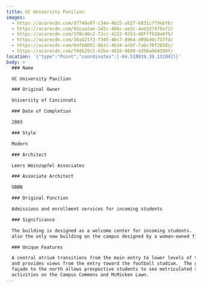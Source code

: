 ```yaml
---
title: UC University Pavilion
images:
  - https://ucarecdn.com/d7748e07-c34e-4b25-ab27-6831c7f9ebf8/
  - https://ucarecdn.com/92caa2ae-142c-488c-ae2c-4ed337479af2/
  - https://ucarecdn.com/370c48c2-72cc-4222-9353-48fff938e0f5/
  - https://ucarecdn.com/16a421f3-f345-46c7-8964-d89bd0c737fd/
  - https://ucarecdn.com/bdfb0051-8b3c-4b34-acbf-7a6c70f2858c/
  - https://ucarecdn.com/f8db29c1-61be-4916-9690-4356a664299f/
location: '{"type":"Point","coordinates":[-84.518919,39.131042]}'
body: >
  ### Name

  UC University Pavilion

  ### Original Owner

  University of Cincinnati

  ### Date of Completion

  2003

  ### Style

  Modern

  ### Architect

  Leers Weinzapfel Associates

  ### Associate Architect

  GBBN

  ### Original Function

  Admissions and enrollment services for incoming students

  ### Significance

  The building is designed as a welcome center for incoming students.  It is
  also the only new building on the campus designed by a woman-owned firm.

  ### Unique Features

  A central atrium transitions from the main entry to lower levels of the campus
  and provides views from the entry toward the football stadium.  The glass
  façade to the north allows prospective students to see metriculated student
  activities on the Campus Commons and McMicken Lawn.
---
```


